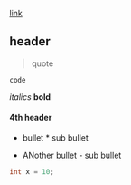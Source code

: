 [link](google.com)

## header

> quote
>

`code`

*italics*
**bold**

#### 4th header

* bullet
      * sub bullet

- ANother bullet
      - sub bullet


```c
int x = 10;
```
